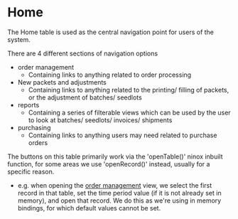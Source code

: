 # Home

The Home table is used as the central navigation point for users of the system.

There are 4 different sections of navigation options

- order management
  - Containing links to anything related to order processing
- New packets and adjustments
  - Containing links to anything related to the printing/ filling of packets, or the adjustment of batches/ seedlots
- reports
  - Containing a series of filterable views which can be used by the user to look at batches/ seedlots/ invoices/ shipments
- purchasing
  - Containing links to anything users may need related to purchase orders

The buttons on this table primarily work via the 'openTable()' ninox inbuilt function, for some areas we use 'openRecord()' instead, usually for a specific reason.

- e.g. when opening the [order management](salesOrderDash.md) view, we select the first record in that table, set the time period value (if it is not already set in memory), and open that record. We do this as we're using in memory bindings, for which default values cannot be set.
